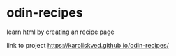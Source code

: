 # odin-recipes
learn html by creating an recipe page

link to project https://karoliskved.github.io/odin-recipes/
